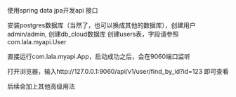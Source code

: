 使用spring data jpa开发api 接口

安装postgres数据库（当然了，也可以换成其他的数据库），创建用户admin/admin, 创建db_cloud数据库
创建users表，字段请参照com.lala.myapi.User

直接运行com.lala.myapi.App，启动成功之后，会在9060端口监听

打开浏览器，输入http://127.0.0.1:9060/api/v1/user/find_by_id?id=123 即可查看

后续会加上其他高级用法